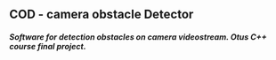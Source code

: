 <h2> COD - camera obstacle Detector</h2>
<h5>Software for detection obstacles on camera videostream.
 Otus C++ course final project.</h5>